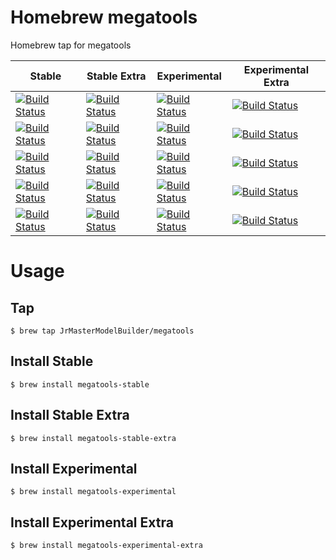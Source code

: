 # Homebrew megatools

Homebrew tap for megatools

| Stable                                                                                                                                                                                                                                                           | Stable Extra                                                                                                                                                                                                                                                                     | Experimental                                                                                                                                                                                                                                                                 | Experimental Extra                                                                                                                                                                                                                                                                           |
|------------------------------------------------------------------------------------------------------------------------------------------------------------------------------------------------------------------------------------------------------------------|----------------------------------------------------------------------------------------------------------------------------------------------------------------------------------------------------------------------------------------------------------------------------------|------------------------------------------------------------------------------------------------------------------------------------------------------------------------------------------------------------------------------------------------------------------------------|----------------------------------------------------------------------------------------------------------------------------------------------------------------------------------------------------------------------------------------------------------------------------------------------|
| [![Build Status](https://github.com/JrMasterModelBuilder/homebrew-megatools/workflows/Stable%20macOS%2014/badge.svg?branch=main)](https://github.com/JrMasterModelBuilder/homebrew-megatools/actions?query=workflow%3AStable%20macOS%2014+branch%3Amain)         | [![Build Status](https://github.com/JrMasterModelBuilder/homebrew-megatools/workflows/Stable%20Extra%20macOS%2014/badge.svg?branch=main)](https://github.com/JrMasterModelBuilder/homebrew-megatools/actions?query=workflow%3AStable%20Extra%20macOS%2014+branch%3Amain)         | [![Build Status](https://github.com/JrMasterModelBuilder/homebrew-megatools/workflows/Experimental%20macOS%2014/badge.svg?branch=main)](https://github.com/JrMasterModelBuilder/homebrew-megatools/actions?query=workflow%3AExperimental%20macOS%2014+branch%3Amain)         | [![Build Status](https://github.com/JrMasterModelBuilder/homebrew-megatools/workflows/Experimental%20Extra%20macOS%2014/badge.svg?branch=main)](https://github.com/JrMasterModelBuilder/homebrew-megatools/actions?query=workflow%3AExperimental%20Extra%20macOS%2014+branch%3Amain)         |
| [![Build Status](https://github.com/JrMasterModelBuilder/homebrew-megatools/workflows/Stable%20macOS%2013/badge.svg?branch=main)](https://github.com/JrMasterModelBuilder/homebrew-megatools/actions?query=workflow%3AStable%20macOS%2013+branch%3Amain)         | [![Build Status](https://github.com/JrMasterModelBuilder/homebrew-megatools/workflows/Stable%20Extra%20macOS%2013/badge.svg?branch=main)](https://github.com/JrMasterModelBuilder/homebrew-megatools/actions?query=workflow%3AStable%20Extra%20macOS%2013+branch%3Amain)         | [![Build Status](https://github.com/JrMasterModelBuilder/homebrew-megatools/workflows/Experimental%20macOS%2013/badge.svg?branch=main)](https://github.com/JrMasterModelBuilder/homebrew-megatools/actions?query=workflow%3AExperimental%20macOS%2013+branch%3Amain)         | [![Build Status](https://github.com/JrMasterModelBuilder/homebrew-megatools/workflows/Experimental%20Extra%20macOS%2013/badge.svg?branch=main)](https://github.com/JrMasterModelBuilder/homebrew-megatools/actions?query=workflow%3AExperimental%20Extra%20macOS%2013+branch%3Amain)         |
| [![Build Status](https://github.com/JrMasterModelBuilder/homebrew-megatools/workflows/Stable%20macOS%2012/badge.svg?branch=main)](https://github.com/JrMasterModelBuilder/homebrew-megatools/actions?query=workflow%3AStable%20macOS%2012+branch%3Amain)         | [![Build Status](https://github.com/JrMasterModelBuilder/homebrew-megatools/workflows/Stable%20Extra%20macOS%2012/badge.svg?branch=main)](https://github.com/JrMasterModelBuilder/homebrew-megatools/actions?query=workflow%3AStable%20Extra%20macOS%2012+branch%3Amain)         | [![Build Status](https://github.com/JrMasterModelBuilder/homebrew-megatools/workflows/Experimental%20macOS%2012/badge.svg?branch=main)](https://github.com/JrMasterModelBuilder/homebrew-megatools/actions?query=workflow%3AExperimental%20macOS%2012+branch%3Amain)         | [![Build Status](https://github.com/JrMasterModelBuilder/homebrew-megatools/workflows/Experimental%20Extra%20macOS%2012/badge.svg?branch=main)](https://github.com/JrMasterModelBuilder/homebrew-megatools/actions?query=workflow%3AExperimental%20Extra%20macOS%2012+branch%3Amain)         |
| [![Build Status](https://github.com/JrMasterModelBuilder/homebrew-megatools/workflows/Stable%20Ubuntu%2022.04/badge.svg?branch=main)](https://github.com/JrMasterModelBuilder/homebrew-megatools/actions?query=workflow%3AStable%20Ubuntu%2022.04+branch%3Amain) | [![Build Status](https://github.com/JrMasterModelBuilder/homebrew-megatools/workflows/Stable%20Extra%20Ubuntu%2022.04/badge.svg?branch=main)](https://github.com/JrMasterModelBuilder/homebrew-megatools/actions?query=workflow%3AStable%20Extra%20Ubuntu%2022.04+branch%3Amain) | [![Build Status](https://github.com/JrMasterModelBuilder/homebrew-megatools/workflows/Experimental%20Ubuntu%2022.04/badge.svg?branch=main)](https://github.com/JrMasterModelBuilder/homebrew-megatools/actions?query=workflow%3AExperimental%20Ubuntu%2022.04+branch%3Amain) | [![Build Status](https://github.com/JrMasterModelBuilder/homebrew-megatools/workflows/Experimental%20Extra%20Ubuntu%2022.04/badge.svg?branch=main)](https://github.com/JrMasterModelBuilder/homebrew-megatools/actions?query=workflow%3AExperimental%20Extra%20Ubuntu%2022.04+branch%3Amain) |
| [![Build Status](https://github.com/JrMasterModelBuilder/homebrew-megatools/workflows/Stable%20Ubuntu%2020.04/badge.svg?branch=main)](https://github.com/JrMasterModelBuilder/homebrew-megatools/actions?query=workflow%3AStable%20Ubuntu%2020.04+branch%3Amain) | [![Build Status](https://github.com/JrMasterModelBuilder/homebrew-megatools/workflows/Stable%20Extra%20Ubuntu%2020.04/badge.svg?branch=main)](https://github.com/JrMasterModelBuilder/homebrew-megatools/actions?query=workflow%3AStable%20Extra%20Ubuntu%2020.04+branch%3Amain) | [![Build Status](https://github.com/JrMasterModelBuilder/homebrew-megatools/workflows/Experimental%20Ubuntu%2020.04/badge.svg?branch=main)](https://github.com/JrMasterModelBuilder/homebrew-megatools/actions?query=workflow%3AExperimental%20Ubuntu%2020.04+branch%3Amain) | [![Build Status](https://github.com/JrMasterModelBuilder/homebrew-megatools/workflows/Experimental%20Extra%20Ubuntu%2020.04/badge.svg?branch=main)](https://github.com/JrMasterModelBuilder/homebrew-megatools/actions?query=workflow%3AExperimental%20Extra%20Ubuntu%2020.04+branch%3Amain) |


# Usage

## Tap

```
$ brew tap JrMasterModelBuilder/megatools
```

## Install Stable

```
$ brew install megatools-stable
```

## Install Stable Extra

```
$ brew install megatools-stable-extra
```

## Install Experimental

```
$ brew install megatools-experimental
```

## Install Experimental Extra

```
$ brew install megatools-experimental-extra
```

